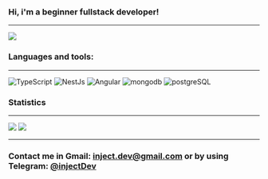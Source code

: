 ### Hi, i'm a beginner fullstack developer!

<hr>

![](https://github-profile-summary-cards.vercel.app/api/cards/profile-details?username=injectDeveloper&theme=tokyonight)

### Languages and tools:

<hr>

![TypeScript](https://img.shields.io/badge/-TypeScript-1e1f2d?style=for-the-badge&logo=typescript)
![NestJs](https://img.shields.io/badge/-nestJS-1e1f2d?style=for-the-badge&logo=nestjs)
![Angular](https://img.shields.io/badge/-Angular-1e1f2d?style=for-the-badge&logo=Angular)
![mongodb](https://img.shields.io/badge/-mongodb-1e1f2d?style=for-the-badge&logo=mongodb)
![postgreSQL](https://img.shields.io/badge/-postgreSQL-1e1f2d?style=for-the-badge&logo=postgreSQL)

### Statistics

<hr>

![](http://github-profile-summary-cards.vercel.app/api/cards/repos-per-language?username=injectDeveloper&theme=tokyonight)
![](http://github-profile-summary-cards.vercel.app/api/cards/stats?username=injectDeveloper&theme=tokyonight)
<hr>

### Contact me in Gmail: inject.dev@gmail.com or by using Telegram: [@injectDev](https://t.me/injectDev)
